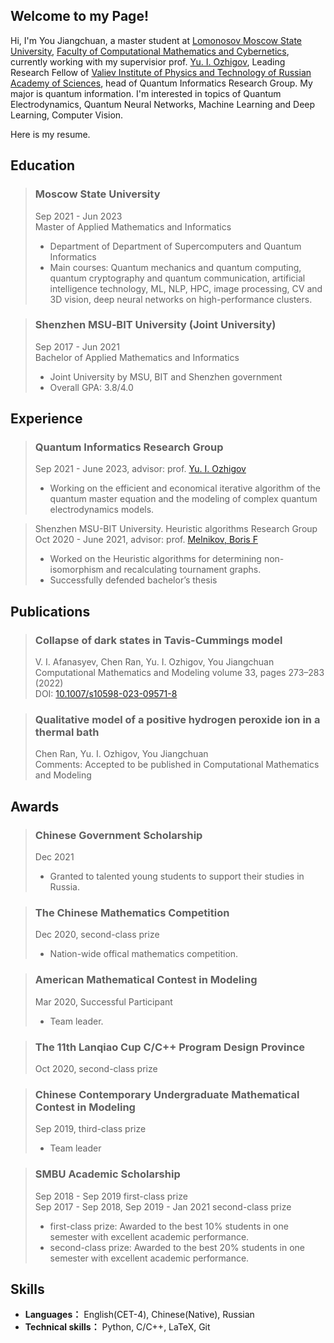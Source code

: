## Welcome to my Page!  
Hi, I'm You Jiangchuan, a master student at [Lomonosov Moscow State University](https://www.msu.ru/en/), [Faculty of Computational Mathematics and Cybernetics](https://cs.msu.ru/en), currently working with my supervisior prof. [Yu. I. Ozhigov](https://ru.wikipedia.org/wiki/%D0%9E%D0%B6%D0%B8%D0%B3%D0%BE%D0%B2,_%D0%AE%D1%80%D0%B8%D0%B9_%D0%98%D0%B3%D0%BE%D1%80%D0%B5%D0%B2%D0%B8%D1%87), Leading Research Fellow of [Valiev Institute of Physics and Technology of Russian Academy
of Sciences](https://ftian.ru/en/), head of Quantum Informatics Research Group. My major is quantum information. I'm interested in topics of Quantum Electrodynamics, Quantum Neural Networks, Machine Learning and Deep Learning, Computer Vision.

Here is my resume.

## Education
> ### Moscow State University  
> Sep 2021 - Jun 2023  
> Master of Applied Mathematics and Informatics  
> - Department of Department of Supercomputers and Quantum Informatics
> - Main courses: Quantum mechanics and quantum computing, quantum cryptography and quantum communication, artificial intelligence technology, ML, NLP, HPC, image processing, CV and 3D vision, deep neural networks on high-performance clusters.

> ### Shenzhen MSU‐BIT University (Joint University)  
> Sep 2017 - Jun 2021   
> Bachelor of Applied Mathematics and Informatics  
> - Joint University by MSU, BIT and Shenzhen government  
> - Overall GPA: 3.8/4.0  


## Experience
> ### Quantum Informatics Research Group  
> Sep 2021 - June 2023, advisor: prof. [Yu. I. Ozhigov](https://ru.wikipedia.org/wiki/%D0%9E%D0%B6%D0%B8%D0%B3%D0%BE%D0%B2,_%D0%AE%D1%80%D0%B8%D0%B9_%D0%98%D0%B3%D0%BE%D1%80%D0%B5%D0%B2%D0%B8%D1%87)  
> - Working on the efficient and economical iterative algorithm of the quantum master equation and the modeling of complex quantum electrodynamics models.

> Shenzhen MSU-BIT University. Heuristic algorithms Research Group   
> Oct 2020 - June 2021, advisor: prof. [Melnikov, Boris F](https://www.mathnet.ru/php/person.phtml?personid=27967&option_lang=eng)   
> - Worked on the Heuristic algorithms for determining non-isomorphism and recalculating tournament graphs.  
> - Successfully defended bachelor’s thesis  



## Publications  
> ### Collapse of dark states in Tavis-Cummings model  
> V. I. Afanasyev, Chen Ran, Yu. I. Ozhigov, You Jiangchuan  
> Computational Mathematics and Modeling volume 33, pages 273–283 (2022)  
> DOI: [10.1007/s10598-023-09571-8](https://doi.org/10.1007/s10598-023-09571-8)  

> ### Qualitative model of a positive hydrogen peroxide ion in a thermal bath  
> Chen Ran, Yu. I. Ozhigov, You Jiangchuan  
> Comments: Accepted to be published in Computational Mathematics and Modeling  


## Awards   
> ### Chinese Government Scholarship  
> Dec 2021    
> - Granted to talented young students to support their studies in Russia.  

> ### The Chinese Mathematics Competition  
> Dec 2020, second-class prize  
> - Nation-wide offical mathematics competition.  

> ### American Mathematical Contest in Modeling    
> Mar 2020, Successful Participant  
> - Team leader.  

> ### The 11th Lanqiao Cup C/C++ Program Design Province  
>  Oct 2020, second-class prize  

> ### Chinese Contemporary Undergraduate Mathematical Contest in Modeling  
> Sep 2019, third-class prize  
> - Team leader  

> ### SMBU Academic Scholarship  
> Sep 2018 - Sep 2019 first-class prize  
> Sep 2017 - Sep 2018, Sep 2019 - Jan 2021 second-class prize  
> - first-class prize: Awarded to the best 10% students in one semester with excellent academic performance.  
> - second-class prize: Awarded to the best 20% students in one semester with excellent academic performance.  


## Skills  
* **Languages：** English(CET-4), Chinese(Native), Russian  
* **Technical skills：** Python, C/C++, LaTeX, Git    





